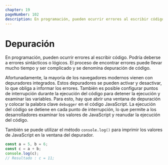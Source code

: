 ```yaml
---
chapter: 19
pageNumber: 102
description: En programación, pueden ocurrir errores al escribir código. Podría deberse a errores sintácticos o lógicos. El proceso de encontrar errores puede llevar mucho tiempo y ser complicado y se denomina depuración de código.
---
```

# Depuración

En programación, pueden ocurrir errores al escribir código. Podría deberse a errores sintácticos o lógicos. El proceso de encontrar errores puede llevar mucho tiempo y ser complicado y se denomina depuración de código.

Afortunadamente, la mayoría de los navegadores modernos vienen con depuradores integrados. Estos depuradores se pueden activar y desactivar, lo que obliga a informar los errores. También es posible configurar puntos de interrupción durante la ejecución del código para detener la ejecución y examinar las variables. Para esto, hay que abrir una ventana de depuración y colocar la palabra clave `debugger` en el código JavaScript. La ejecución del código se detiene en cada punto de interrupción, lo que permite a los desarrolladores examinar los valores de JavaScript y reanudar la ejecución del código.

También se puede utilizar el método `console.log()` para imprimir los valores de JavaScript en la ventana del depurador.

```javascript
const a = 5, b = 6;
const c = a + b;
console.log(c);
// Resultado : c = 11;
```
